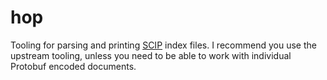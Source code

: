 # hop

Tooling for parsing and printing [SCIP] index files. I recommend you use the
upstream tooling, unless you need to be able to work with individual Protobuf encoded
documents.

[SCIP]: https://github.com/sourcegraph/scip
